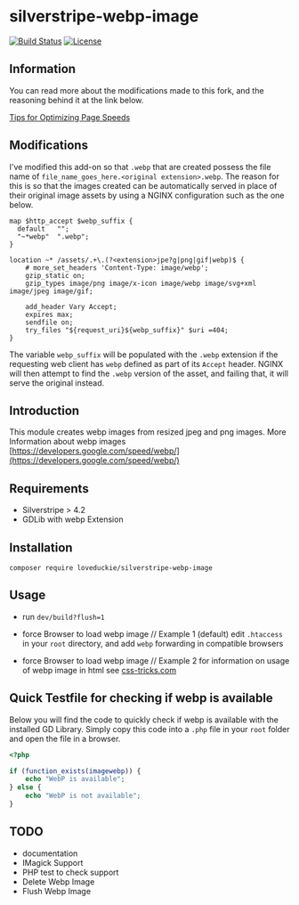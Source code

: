 # silverstripe-webp-image

[![Build Status](https://travis-ci.org/loveduckie/silverstripe-webp-image.svg?branch=master)](https://travis-ci.org/loveduckie/silverstripe-webp-image)
[![License](https://poser.pugx.org/loveduckie/silverstripe-webp-image/license)](https://packagist.org/packages/loveduckie/silverstripe-webp-image)

## Information

You can read more about the modifications made to this fork, and the reasoning behind it at the link below.

[Tips for Optimizing Page Speeds](https://lucshelton.com/blog/tips-for-optimizing-page-speeds/)

## Modifications

I've modified this add-on so that `.webp` that are created possess the file name of `file_name_goes_here.<original extension>.webp`. The reason for this is so that the images created can be automatically served in place of their original image assets by using a NGINX configuration such as the one below.

```nginx
map $http_accept $webp_suffix {
  default   "";
  "~*webp"  ".webp";
}

location ~* /assets/.+\.(?<extension>jpe?g|png|gif|webp)$ {
    # more_set_headers 'Content-Type: image/webp';
    gzip_static on;
    gzip_types image/png image/x-icon image/webp image/svg+xml image/jpeg image/gif;

    add_header Vary Accept;
    expires max;
    sendfile on;
    try_files "${request_uri}${webp_suffix}" $uri =404;
}
```

The variable `webp_suffix` will be populated with the `.webp` extension if the requesting web client has `webp` defined as part of its `Accept` header. NGINX will then attempt to find the `.webp` version of the asset, and failing that, it will serve the original instead.

## Introduction

This module creates webp images from resized jpeg and png images. More Information about webp images [https://developers.google.com/speed/webp/](https://developers.google.com/speed/webp/)

## Requirements

- Silverstripe > 4.2
- GDLib with webp Extension

## Installation

```shell
composer require loveduckie/silverstripe-webp-image
```

## Usage

- run `dev/build?flush=1`

- force Browser to load webp image // Example 1 (default)
edit `.htaccess` in your `root` directory, and add `webp` forwarding in compatible browsers

- force Browser to load webp image // Example 2
for information on usage of webp image in html see [css-tricks.com](https://css-tricks.com/using-webp-images/)

## Quick Testfile for checking if webp is available

Below you will find the code to quickly check if webp is available with the installed GD Library. Simply copy this code into a `.php` file in your `root` folder and open the file in a browser.

```php
<?php

if (function_exists(imagewebp)) {
    echo "WebP is available";
} else {
    echo "WebP is not available";
}
```

## TODO

- documentation
- IMagick Support
- PHP test to check support
- Delete Webp Image
- Flush Webp Image
